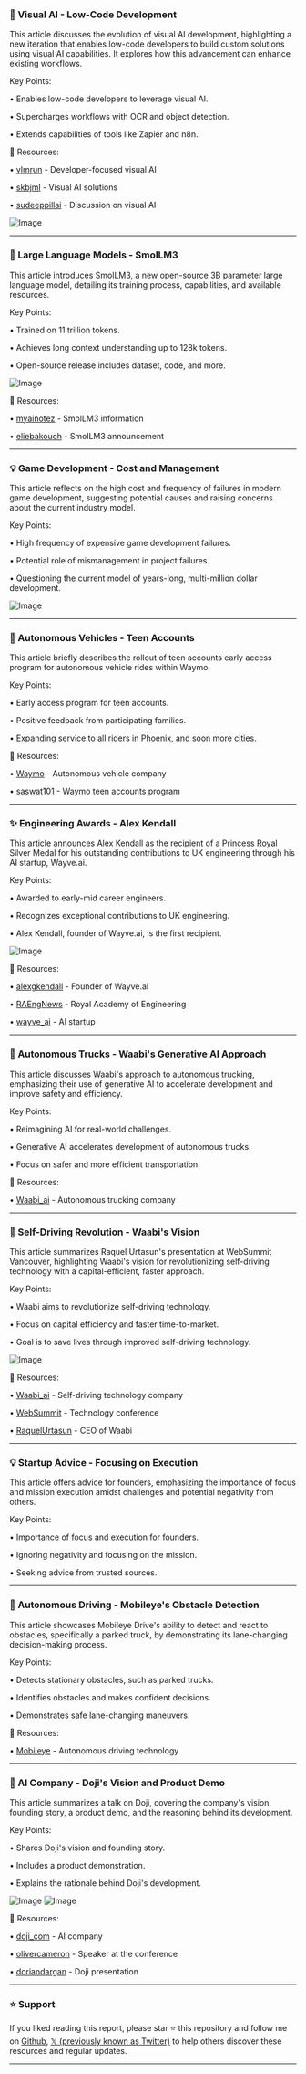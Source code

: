 ### 🤖 Visual AI - Low-Code Development

This article discusses the evolution of visual AI development, highlighting a new iteration that enables low-code developers to build custom solutions using visual AI capabilities.  It explores how this advancement can enhance existing workflows.

Key Points:

• Enables low-code developers to leverage visual AI.


• Supercharges workflows with OCR and object detection.


• Extends capabilities of tools like Zapier and n8n.


🔗 Resources:

• [vlmrun](https://x.com/vlmrun) - Developer-focused visual AI


• [skbjml](https://x.com/skbjml) -  Visual AI solutions


• [sudeeppillai](https://x.com/sudeeppillai/status/1942660928136413372) - Discussion on visual AI


![Image](https://x.com/skbjml/status/1942984483877060753/analytics)


---
### 🚀 Large Language Models - SmolLM3

This article introduces SmolLM3, a new open-source 3B parameter large language model, detailing its training process, capabilities, and available resources.

Key Points:

• Trained on 11 trillion tokens.


• Achieves long context understanding up to 128k tokens.


• Open-source release includes dataset, code, and more.


![Image](https://pbs.twimg.com/media/GvWNgsKX0AA5Cou?format=jpg&name=small)

🔗 Resources:

• [myainotez](https://x.com/myainotez) - SmolLM3 information


• [eliebakouch](https://x.com/eliebakouch/status/1942614640480961003) - SmolLM3 announcement


---
### 💡 Game Development - Cost and Management

This article reflects on the high cost and frequency of failures in modern game development, suggesting potential causes and raising concerns about the current industry model.

Key Points:

• High frequency of expensive game development failures.


• Potential role of mismanagement in project failures.


• Questioning the current model of years-long, multi-million dollar development.


![Image](https://pbs.twimg.com/amplify_video_thumb/1933950109500268544/img/ixdI1u2Zu9FvA3-T.jpg)

---
### 🚀 Autonomous Vehicles - Teen Accounts

This article briefly describes the rollout of teen accounts early access program for autonomous vehicle rides within Waymo.

Key Points:

•  Early access program for teen accounts.


• Positive feedback from participating families.


• Expanding service to all riders in Phoenix, and soon more cities.


🔗 Resources:

• [Waymo](https://x.com/Waymo) - Autonomous vehicle company


• [saswat101](https://x.com/saswat101/status/1942709747679125822) - Waymo teen accounts program


---
### ✨ Engineering Awards - Alex Kendall

This article announces Alex Kendall as the recipient of a Princess Royal Silver Medal for his outstanding contributions to UK engineering through his AI startup, Wayve.ai.

Key Points:

• Awarded to early-mid career engineers.


• Recognizes exceptional contributions to UK engineering.


• Alex Kendall, founder of Wayve.ai, is the first recipient.


![Image](https://pbs.twimg.com/media/GvXQXKNWEAACk3q?format=jpg&name=small)

🔗 Resources:

• [alexgkendall](https://x.com/alexgkendall) - Founder of Wayve.ai


• [RAEngNews](https://x.com/RAEngNews/status/1942688447220887765) - Royal Academy of Engineering


• [wayve_ai](https://x.com/wayve_ai) - AI startup


---
### 🤖 Autonomous Trucks - Waabi's Generative AI Approach

This article discusses Waabi's approach to autonomous trucking, emphasizing their use of generative AI to accelerate development and improve safety and efficiency.

Key Points:

• Reimagining AI for real-world challenges.


• Generative AI accelerates development of autonomous trucks.


• Focus on safer and more efficient transportation.


🔗 Resources:

• [Waabi_ai](https://x.com/Waabi_ai/status/1942594657957110059) - Autonomous trucking company


---
### 🤖 Self-Driving Revolution - Waabi's Vision

This article summarizes Raquel Urtasun's presentation at WebSummit Vancouver, highlighting Waabi's vision for revolutionizing self-driving technology with a capital-efficient, faster approach.

Key Points:

• Waabi aims to revolutionize self-driving technology.


• Focus on capital efficiency and faster time-to-market.


• Goal is to save lives through improved self-driving technology.



![Image](https://pbs.twimg.com/media/GvQ8__CWcAAGniO.jpg)

🔗 Resources:

• [Waabi_ai](https://x.com/Waabi_ai) - Self-driving technology company


• [WebSummit](https://x.com/WebSummit/status/1942244431404421145) - Technology conference


• [RaquelUrtasun](https://x.com/RaquelUrtasun) - CEO of Waabi


---
### 💡 Startup Advice - Focusing on Execution

This article offers advice for founders, emphasizing the importance of focus and mission execution amidst challenges and potential negativity from others.

Key Points:

• Importance of focus and execution for founders.


•  Ignoring negativity and focusing on the mission.


• Seeking advice from trusted sources.


---
### 🤖 Autonomous Driving - Mobileye's Obstacle Detection

This article showcases Mobileye Drive's ability to detect and react to obstacles, specifically a parked truck, by demonstrating its lane-changing decision-making process.

Key Points:

• Detects stationary obstacles, such as parked trucks.


• Identifies obstacles and makes confident decisions.


• Demonstrates safe lane-changing maneuvers.


🔗 Resources:

• [Mobileye](https://x.com/Mobileye/status/1942586558676193381) - Autonomous driving technology


---
### 🚀 AI Company - Doji's Vision and Product Demo

This article summarizes a talk on Doji, covering the company's vision, founding story, a product demo, and the reasoning behind its development.


Key Points:

• Shares Doji's vision and founding story.


• Includes a product demonstration.


• Explains the rationale behind Doji's development.


![Image](https://pbs.twimg.com/amplify_video_thumb/1942330639522357248/img/zkUFhSGdpNqtfCYL.jpg)
![Image](https://pbs.twimg.com/media/GuUc7D2aQAAJffi?format=jpg&name=240x240)

🔗 Resources:

• [doji_com](https://x.com/doji_com) - AI company


• [olivercameron](https://x.com/olivercameron) - Speaker at the conference


• [doriandargan](https://x.com/doriandargan/status/1942331535270813838) - Doji presentation


---

### ⭐️ Support

If you liked reading this report, please star ⭐️ this repository and follow me on [Github](https://github.com/Drix10), [𝕏 (previously known as Twitter)](https://x.com/DRIX_10_) to help others discover these resources and regular updates.

---